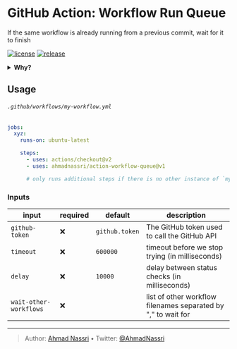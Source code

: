 # GitHub Action: Workflow Run Queue

If the same workflow is already running from a previous commit, wait for it to finish

[![license][license-img]][license-url]
[![release][release-img]][release-url]

<details>
  <summary><strong>Why?</strong></summary>

Workflows run on every commit asynchronously, this is fine for most cases, however, you might want to wait for a previous commit workflow to finish before running another one, some example use-cases:

- Deployment workflows
- Terraform workflows
- Database Migrations

</details>

## Usage

###### `.github/workflows/my-workflow.yml`

``` yaml
jobs:
  xyz:
    runs-on: ubuntu-latest

    steps:
      - uses: actions/checkout@v2
      - uses: ahmadnassri/action-workflow-queue@v1

      # only runs additional steps if there is no other instance of `my-workflow.yml` currently running
```

### Inputs

| input          | required | default        | description                                     |
|----------------|----------|----------------|-------------------------------------------------|
| `github-token` | ❌       | `github.token` | The GitHub token used to call the GitHub API    |
| `timeout`      | ❌       | `600000`       | timeout before we stop trying (in milliseconds) |
| `delay`        | ❌       | `10000`        | delay between status checks (in milliseconds)   |
| `wait-other-workflows`        | ❌        |         | list of other workflow filenames separated by ","  to wait for  |


----
> Author: [Ahmad Nassri](https://www.ahmadnassri.com/) &bull;
> Twitter: [@AhmadNassri](https://twitter.com/AhmadNassri)

[license-url]: LICENSE
[license-img]: https://badgen.net/github/license/ahmadnassri/action-workflow-queue

[release-url]: https://github.com/ahmadnassri/action-workflow-queue/releases
[release-img]: https://badgen.net/github/release/ahmadnassri/action-workflow-queue

